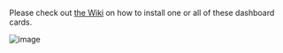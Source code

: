 Please check out [the Wiki](https://github.com/Tom-Bom-badil/home-assistant_helios-vallox/wiki/Dashboard-widgets-&-cards) on how to install one or all of these dashboard cards.

![image](https://github.com/user-attachments/assets/ed9d4731-2989-4767-b604-2d9ee6d6337f)
